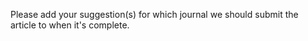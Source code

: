 Please add your suggestion(s) for which journal we should submit the article to when it's complete. 
